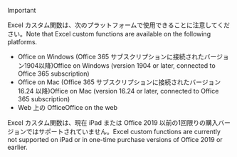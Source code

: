 > [!IMPORTANT]
> <span data-ttu-id="a22ab-101">Excel カスタム関数は、次のプラットフォームで使用できることに注意してください。</span><span class="sxs-lookup"><span data-stu-id="a22ab-101">Note that Excel custom functions are available on the following platforms.</span></span>
> - <span data-ttu-id="a22ab-102">Office on Windows (Office 365 サブスクリプションに接続されたバージョン1904以降)</span><span class="sxs-lookup"><span data-stu-id="a22ab-102">Office on Windows (version 1904 or later, connected to Office 365 subscription)</span></span>
> - <span data-ttu-id="a22ab-103">Office on Mac (Office 365 サブスクリプションに接続されたバージョン16.24 以降)</span><span class="sxs-lookup"><span data-stu-id="a22ab-103">Office on Mac (version 16.24 or later, connected to Office 365 subscription)</span></span>
> - <span data-ttu-id="a22ab-104">Web 上の Office</span><span class="sxs-lookup"><span data-stu-id="a22ab-104">Office on the web</span></span>
>
> <span data-ttu-id="a22ab-105">Excel カスタム関数は、現在 iPad または Office 2019 以前の1回限りの購入バージョンではサポートされていません。</span><span class="sxs-lookup"><span data-stu-id="a22ab-105">Excel custom functions are currently not supported on iPad or in one-time purchase versions of Office 2019 or earlier.</span></span>
